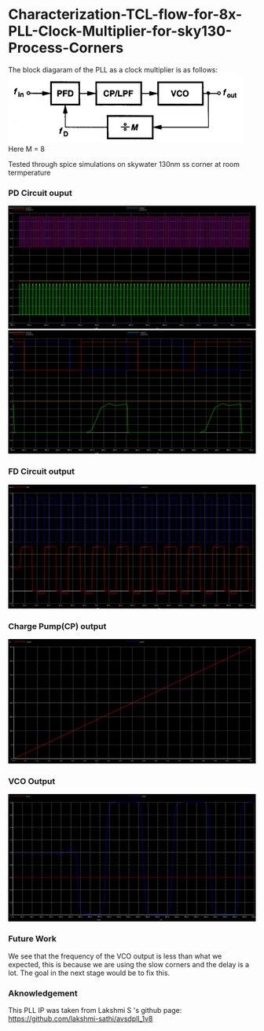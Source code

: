 # Characterization-TCL-flow-for-8x-PLL-Clock-Multiplier-for-sky130-Process-Corners

The block diagaram of the PLL as a clock multiplier is as follows:
![](/images/pll_freq.png)
Here M = 8

Tested through spice simulations on skywater 130nm ss corner at room termperature

### PD Circuit ouput

![](/images/pd1.png)
![](/images/pd2.png)

### FD Circuit output
![](/images/fd.png)

### Charge Pump(CP) output
![](/images/cp.png)

### VCO Output
![](/images/vco.png)

### Future Work
We see that the frequency of the VCO output is less than what we expected, this is because we are using the slow corners and the delay is a lot. The goal in the next stage would be to fix this.

### Aknowledgement 
This PLL IP was taken from Lakshmi S 's github page:  https://github.com/lakshmi-sathi/avsdpll_1v8

